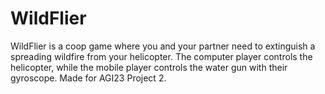 # WildFlier

WildFlier is a coop game where you and your partner need to extinguish a spreading wildfire from your helicopter. The computer player controls the helicopter, while the mobile player controls the water gun with their gyroscope. Made for AGI23 Project 2.
